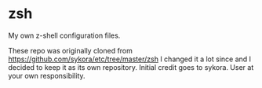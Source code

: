 zsh
===

My own z-shell configuration files. 

These repo was originally cloned from https://github.com/sykora/etc/tree/master/zsh
I changed it a lot since and I decided to keep it as its own repository. Initial credit goes to sykora. User at your own responsibility.
